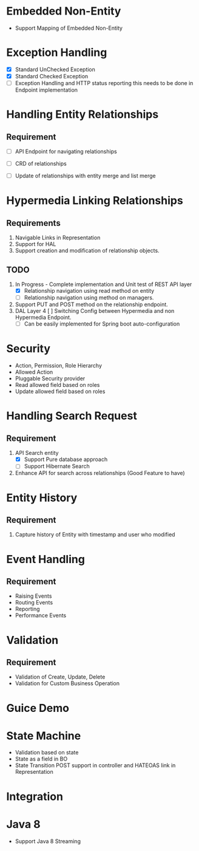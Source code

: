 Embedded Non-Entity
===
* Support Mapping of Embedded Non-Entity
 
Exception Handling
===
* [X] Standard UnChecked Exception
* [X] Standard Checked Exception
* [ ] Exception Handling and HTTP status reporting this needs to be done in Endpoint implementation

Handling Entity Relationships
=============================

Requirement
-----------
* [ ] API Endpoint for navigating relationships
* [ ] CRD of relationships 
* [ ] Update of relationships with entity merge and list merge


Hypermedia Linking Relationships
================================

Requirements
------------

1. Navigable Links in Representation
2. Support for HAL
3. Support creation and modification of relationship objects.


TODO
----
1. In Progress - Complete implementation and Unit test of REST API layer
	* [X] Relationship navigation using read method on entity
	* [ ] Relationship navigation using method on managers.
2. Support PUT and POST method on the relationship endpoint.
3. DAL Layer
4 [ ] Switching Config between Hypermedia and non Hypermedia Endpoint.
    * [ ] Can be easily implemented for Spring boot auto-configuration

Security
===
* Action, Permission, Role Hierarchy
* Allowed Action
* Pluggable Security provider
* Read allowed field based on roles
* Update allowed field based on roles


Handling Search Request
=============================

Requirement
-----------
1. API Search entity
    * [X] Support Pure database approach
    * [ ] Support Hibernate Search
2. Enhance API for search across relationships (Good Feature to have)

Entity History
==============

Requirement
-----------
1. Capture history of Entity with timestamp and user who modified

Event Handling
==============

Requirement
-----------
* Raising Events
* Routing Events
* Reporting
* Performance Events

Validation
==========

Requirement
-----------
* Validation of Create, Update, Delete
* Validation for Custom Business Operation

Guice Demo
===

State Machine
===
* Validation based on state
* State as a field in BO
* State Transition POST support in controller and HATEOAS link in Representation

Integration
===

Java 8
======

* Support Java 8 Streaming




